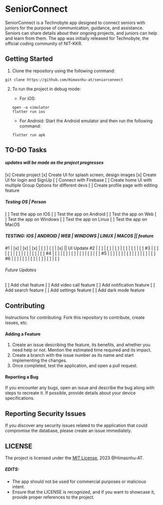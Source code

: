 # SeniorConnect

SeniorConnect is a Technobyte app designed to connect seniors with juniors for the purpose of communication, guidance, and assistance. Seniors can share details about their ongoing projects, and juniors can help and learn from them. The app was initially released for Technobyte, the official coding community of NIT-KKR.

## Getting Started

1. Clone the repository using the following command:
```
git clone https://github.com/Himasnhu-at/seniorconnect
```

2. To run the project in debug mode:
   - For iOS:
   ```
   open -a simulator
   flutter run ios
   ```

   - For Android:
   Start the Android emulator and then run the following command:
   ```
   flutter run apk
   ```

## TO-DO Tasks

##### updates will be made as the project progresses
[x] Create project
[x] Create UI for splash screen, design images
[x] Create UI for login and SignUp
[ ] Connect with Firebase
[ ] Create home UI with multiple Group Options for different devs
[ ] Create profile page with editing feature

##### Testing OS | Person
[ ] Test the app on IOS
[ ] Test the app on Android
[ ] Test the app on Web
[ ] Test the app on Windows
[ ] Test the app on Linux
[ ] Test the app on MacOS

##### TESTING: IOS | ANDROID | WEB | WINDOWS | LINUX | MACOS  || feature
#1 | [x] | [x] | [x] | [ ] | [ ] | [x]  || UI Update
#2 | [ ] | [ ] | [ ] | [ ] | [ ] | [ ]
#3 | [ ] | [ ] | [ ] | [ ] | [ ] | [ ]
#4 | [ ] | [ ] | [ ] | [ ] | [ ] | [ ]
#5 | [ ] | [ ] | [ ] | [ ] | [ ] | [ ]
#6 | [ ] | [ ] | [ ] | [ ] | [ ] | [ ]

###### Future Updates
[ ] Add chat feature
[ ] Add video call feature
[ ] Add notification feature
[ ] Add search feature
[ ] Add settings feature
[ ] Add dark mode feature


## Contributing

Instructions for contributing:
Fork this repository to contribute, create issues, etc.

#### Adding a Feature

1. Create an issue describing the feature, its benefits, and whether you need help or not. Mention the estimated time required and its impact.
2. Create a branch with the issue number as its name and start implementing the changes.
3. Once completed, test the application, and open a pull request.

#### Reporting a Bug

If you encounter any bugs, open an issue and describe the bug along with steps to recreate it. If possible, provide details about your device specifications.

## Reporting Security Issues

If you discover any security issues related to the application that could compromise the database, please create an issue immediately.

## LICENSE

The project is licensed under the [MIT License](https://github.com/Himasnhu-AT/seniorconnect/blob/main/LICENSE), 2023 @Himasnhu-AT.

##### EDITS:

- The app should not be used for commercial purposes or malicious intent.
- Ensure that the LICENSE is recognized, and if you want to showcase it, provide proper references to the project.